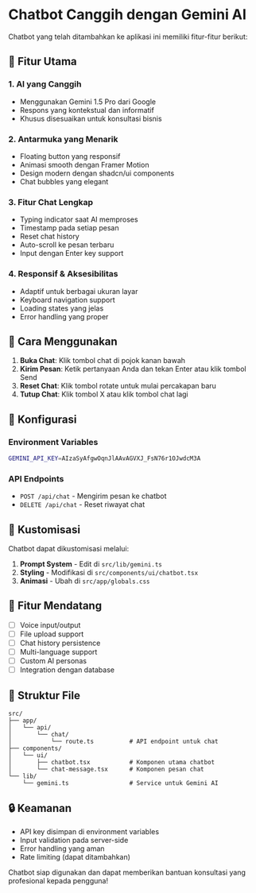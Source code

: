 # Chatbot Canggih dengan Gemini AI

Chatbot yang telah ditambahkan ke aplikasi ini memiliki fitur-fitur berikut:

## 🤖 Fitur Utama

### 1. **AI yang Canggih**
- Menggunakan Gemini 1.5 Pro dari Google
- Respons yang kontekstual dan informatif
- Khusus disesuaikan untuk konsultasi bisnis

### 2. **Antarmuka yang Menarik**
- Floating button yang responsif
- Animasi smooth dengan Framer Motion
- Design modern dengan shadcn/ui components
- Chat bubbles yang elegant

### 3. **Fitur Chat Lengkap**
- Typing indicator saat AI memproses
- Timestamp pada setiap pesan
- Reset chat history
- Auto-scroll ke pesan terbaru
- Input dengan Enter key support

### 4. **Responsif & Aksesibilitas**
- Adaptif untuk berbagai ukuran layar
- Keyboard navigation support
- Loading states yang jelas
- Error handling yang proper

## 📱 Cara Menggunakan

1. **Buka Chat**: Klik tombol chat di pojok kanan bawah
2. **Kirim Pesan**: Ketik pertanyaan Anda dan tekan Enter atau klik tombol Send
3. **Reset Chat**: Klik tombol rotate untuk mulai percakapan baru
4. **Tutup Chat**: Klik tombol X atau klik tombol chat lagi

## 🔧 Konfigurasi

### Environment Variables
```bash
GEMINI_API_KEY=AIzaSyAfgwOqnJlAAvAGVXJ_FsN76r1OJwdcM3A
```

### API Endpoints
- `POST /api/chat` - Mengirim pesan ke chatbot
- `DELETE /api/chat` - Reset riwayat chat

## 🎨 Kustomisasi

Chatbot dapat dikustomisasi melalui:

1. **Prompt System** - Edit di `src/lib/gemini.ts`
2. **Styling** - Modifikasi di `src/components/ui/chatbot.tsx`
3. **Animasi** - Ubah di `src/app/globals.css`

## 🚀 Fitur Mendatang

- [ ] Voice input/output
- [ ] File upload support
- [ ] Chat history persistence
- [ ] Multi-language support
- [ ] Custom AI personas
- [ ] Integration dengan database

## 📝 Struktur File

```
src/
├── app/
│   └── api/
│       └── chat/
│           └── route.ts          # API endpoint untuk chat
├── components/
│   └── ui/
│       ├── chatbot.tsx           # Komponen utama chatbot
│       └── chat-message.tsx      # Komponen pesan chat
└── lib/
    └── gemini.ts                 # Service untuk Gemini AI
```

## 🔒 Keamanan

- API key disimpan di environment variables
- Input validation pada server-side
- Error handling yang aman
- Rate limiting (dapat ditambahkan)

Chatbot siap digunakan dan dapat memberikan bantuan konsultasi yang profesional kepada pengguna!